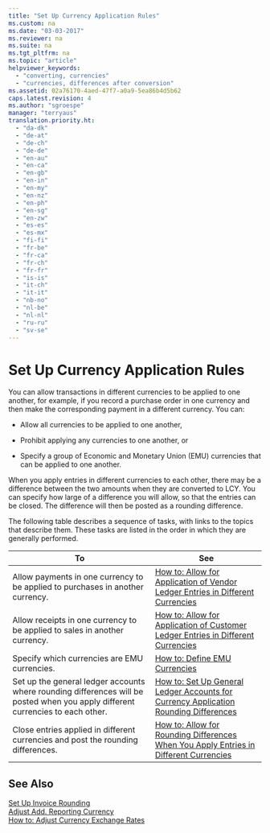 ```yaml
---
title: "Set Up Currency Application Rules"
ms.custom: na
ms.date: "03-03-2017"
ms.reviewer: na
ms.suite: na
ms.tgt_pltfrm: na
ms.topic: "article"
helpviewer_keywords: 
  - "converting, currencies"
  - "currencies, differences after conversion"
ms.assetid: 02a76170-4aed-47f7-a0a9-5ea86b4d5b62
caps.latest.revision: 4
ms.author: "sgroespe"
manager: "terryaus"
translation.priority.ht: 
  - "da-dk"
  - "de-at"
  - "de-ch"
  - "de-de"
  - "en-au"
  - "en-ca"
  - "en-gb"
  - "en-in"
  - "en-my"
  - "en-nz"
  - "en-ph"
  - "en-sg"
  - "en-zw"
  - "es-es"
  - "es-mx"
  - "fi-fi"
  - "fr-be"
  - "fr-ca"
  - "fr-ch"
  - "fr-fr"
  - "is-is"
  - "it-ch"
  - "it-it"
  - "nb-no"
  - "nl-be"
  - "nl-nl"
  - "ru-ru"
  - "sv-se"
---
```

# Set Up Currency Application Rules
You can allow transactions in different currencies to be applied to one another, for example, if you record a purchase order in one currency and then make the corresponding payment in a different currency. You can:  
  
-   Allow all currencies to be applied to one another,  
  
-   Prohibit applying any currencies to one another, or  
  
-   Specify a group of Economic and Monetary Union \(EMU\) currencies that can be applied to one another.  
  
 When you apply entries in different currencies to each other, there may be a difference between the two amounts when they are converted to LCY. You can specify how large of a difference you will allow, so that the entries can be closed. The difference will then be posted as a rounding difference.  
  
 The following table describes a sequence of tasks, with links to the topics that describe them. These tasks are listed in the order in which they are generally performed.  
  
|**To**|**See**|  
|------------|-------------|  
|Allow payments in one currency to be applied to purchases in another currency.|[How to: Allow for Application of Vendor Ledger Entries in Different Currencies](../Finance/how-to-allow-for-application-of-vendor-ledger-entries-in-different-currencies.md)|  
|Allow receipts in one currency to be applied to sales in another currency.|[How to: Allow for Application of Customer Ledger Entries in Different Currencies](../Finance/how-to-allow-for-application-of-customer-ledger-entries-in-different-currencies.md)|  
|Specify which currencies are EMU currencies.|[How to: Define EMU Currencies](../Finance/how-to-define-emu-currencies.md)|  
|Set up the general ledger accounts where rounding differences will be posted when you apply different currencies to each other.|[How to: Set Up General Ledger Accounts for Currency Application Rounding Differences](../Finance/how-to-set-up-general-ledger-accounts-for-currency-application-rounding-differences.md)|  
|Close entries applied in different currencies and post the rounding differences.|[How to: Allow for Rounding Differences When You Apply Entries in Different Currencies](../Finance/how-to-allow-for-rounding-differences-when-you-apply-entries-in-different-currencies.md)|  
  
## See Also  
 [Set Up Invoice Rounding](../Finance/set-up-invoice-rounding.md)   
 [Adjust Add. Reporting Currency](../Topic/\($%20B_86%20Adjust%20Add.%20Reporting%20Currency%20$\).md)   
 [How to: Adjust Currency Exchange Rates](../Finance/how-to-adjust-currency-exchange-rates.md)